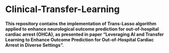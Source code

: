 # Clinical-Transfer-Learning

#### This repository contains the implementation of Trans-Lasso algorithm applied to enhance neurological outcome prediction for out-of-hospital cardiac arrest (OHCA), as presented in paper “Leveraging AI and Transfer Learning to Enhance Outcome Prediction for Out-of-Hospital Cardiac Arrest in Diverse Settings”. 
